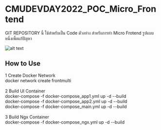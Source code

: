 # CMUDEVDAY2022_POC_Micro_Frontend

GIT REPOSITORY นี้ ใช้สำหรับเป็น Code ตัวอย่าง สำหรับการทำ Micro Frotend รูปแบบหนึ่งเพื่อแก้ปัญหา <br/>

![alt text]([http://url/to/img.png](https://miro.medium.com/max/1400/1*310VZ6C0hEjbhJ6dBw79EQ.png))
## How to Use

1 Create Docker Network <br>
docker network create frontmulti <br>
<br>
2 Build UI Container <br>
docker-compose -f docker-compose_app1.yml up -d --build <br>
docker-compose -f docker-compose_app2.yml up -d --build <br>
docker-compose -f docker-compose_main.yml up -d --build <br>
<br>
3 Build Ngx Container<br>
docker-compose -f docker-compose_ngx.yml up -d --build <br>



